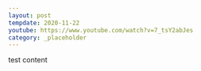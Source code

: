 ```yaml
---
layout: post
tempdate: 2020-11-22
youtube: https://www.youtube.com/watch?v=7_tsY2abJes
category: _placeholder
---
```

test content